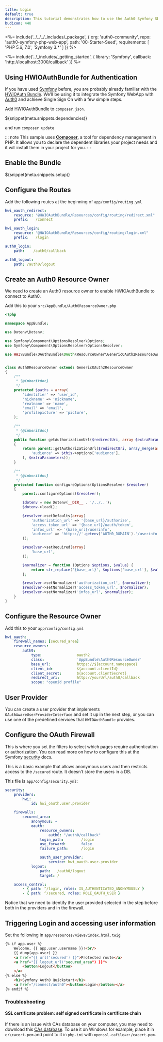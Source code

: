 ```yaml
---
title: Login
default: true
description: This tutorial demonstrates how to use the Auth0 Symfony SDK to add authentication and authorization to your web app
budicon: 448
---
```


<%= include('../../../_includes/_package', {
  org: 'auth0-community',
  repo: 'auth0-symfony-php-web-app',
  path: '00-Starter-Seed',
  requirements: [
    'PHP 5.6, 7.0',
    'Symfony 3.*'
  ]
}) %>

<%= include('../_includes/_getting_started', { library: 'Symfony', callback: 'http://localhost:3000/callback' }) %>


## Using HWIOAuthBundle for Authentication

If you have used [Symfony](http://symfony.com) before, you are probably already familiar with the [HWIOAuth Bundle](https://github.com/hwi/HWIOAuthBundle). We'll be using it to integrate the Symfony WebApp with [Auth0](https://auth0.com/) and achieve Single Sign On with a few simple steps.

Add HWIOAuthBundle to `composer.json`.

${snippet(meta.snippets.dependencies)}

and run `composer update`

::: note
This sample uses **[Composer](https://getcomposer.org/doc/00-intro.md)**, a tool for dependency management in PHP. It allows you to declare the dependent libraries your project needs and it will install them in your project for you.
:::

## Enable the Bundle

${snippet(meta.snippets.setup)}

## Configure the Routes

Add the following routes at the beginning of `app/config/routing.yml`

```yml
hwi_oauth_redirect:
    resource: "@HWIOAuthBundle/Resources/config/routing/redirect.xml"
    prefix:   /connect

hwi_oauth_login:
    resource: "@HWIOAuthBundle/Resources/config/routing/login.xml"
    prefix:   /login

auth0_login:
    path:    /auth0/callback

auth0_logout:
    path: /auth0/logout
```

## Create an Auth0 Resource Owner

We need to create an Auth0 resource owner to enable HWIOAuthBundle to connect to Auth0.

Add this to your `src/AppBundle/Auth0ResourceOwner.php`

```php
<?php

namespace AppBundle;

use Dotenv\Dotenv;

use Symfony\Component\OptionsResolver\Options;
use Symfony\Component\OptionsResolver\OptionsResolver;

use HWI\Bundle\OAuthBundle\OAuth\ResourceOwner\GenericOAuth2ResourceOwner;


class Auth0ResourceOwner extends GenericOAuth2ResourceOwner
{
    /**
     * {@inheritdoc}
     */
    protected $paths = array(
        'identifier' => 'user_id',
        'nickname' => 'nickname',
        'realname' => 'name',
        'email' => 'email',
        'profilepicture' => 'picture',
    );

    /**
     * {@inheritdoc}
     */
    public function getAuthorizationUrl($redirectUri, array $extraParameters = array())
    {
        return parent::getAuthorizationUrl($redirectUri, array_merge(array(
            'audience' => $this->options['audience'],
        ), $extraParameters));
    }

    /**
     * {@inheritdoc}
     */
    protected function configureOptions(OptionsResolver $resolver)
    {
        parent::configureOptions($resolver);

        $dotenv = new Dotenv(__DIR__ . '/../..');
        $dotenv->load();

        $resolver->setDefaults(array(
            'authorization_url' => '{base_url}/authorize',
            'access_token_url' => '{base_url}/oauth/token',
            'infos_url' => '{base_url}/userinfo',
            'audience' => 'https://'.getenv('AUTH0_DOMAIN').'/userinfo',
        ));

        $resolver->setRequired(array(
            'base_url',
        ));

        $normalizer = function (Options $options, $value) {
            return str_replace('{base_url}', $options['base_url'], $value);
        };

        $resolver->setNormalizer('authorization_url', $normalizer);
        $resolver->setNormalizer('access_token_url', $normalizer);
        $resolver->setNormalizer('infos_url', $normalizer);
    }
}
```

## Configure the Resource Owner

Add this to your `app/config/config.yml`

```yml
hwi_oauth:
    firewall_names: [secured_area]
    resource_owners:
        auth0:
            type:                oauth2
            class:               'AppBundle\Auth0ResourceOwner'
            base_url:            https://${account.namespace}
            client_id:           ${account.clientId}
            client_secret:       ${account.clientSecret}
            redirect_uri:        http://yourUrl/auth0/callback
            scope: "openid profile"
```

## User Provider

You can create a user provider that implements `OAuthAwareUserProviderInterface` and set it up in the next step, or you
can use one of the predefined services that `HWIOAuthBundle` provides.

## Configure the OAuth Firewall

This is where you set the filters to select which pages require authentication or authorization. You can read more on how to configure this at the Symfony [security](http://symfony.com/doc/current/book/security.html) docs.

This is a basic example that allows anonymous users and then restricts access to the `/secured` route. It doesn't store the users in a DB.

This file is `app/config/security.yml`:

```yml
security:
    providers:
        hwi:
            id: hwi_oauth.user.provider

    firewalls:
        secured_area:
            anonymous: ~
            oauth:
                resource_owners:
                    auth0: "/auth0/callback"
                login_path:        /login
                use_forward:       false
                failure_path:      /login

                oauth_user_provider:
                    service: hwi_oauth.user.provider
            logout:
                path:   /auth0/logout
                target: /

    access_control:
        - { path: ^/login, roles: IS_AUTHENTICATED_ANONYMOUSLY }
        - { path: ^/secured, roles: ROLE_OAUTH_USER }
```

Notice that we need to identify the user provided selected in the step before both in the providers and in the firewall.

## Triggering Login and accessing user information

Set the following in `app/resources/views/index.html.twig`

```html
{% if app.user %}
    Welcome, {{ app.user.username }}!<br/>
    {{ dump(app.user) }}
    <a href="{{ url('secured') }}">Protected route</a>
    <a href="{{ logout_url("secured_area") }}">
        <button>Logout</button>
    </a>
{% else %}
    <h1>Symfony Auth0 Quickstart</h1>
    <a href="/connect/auth0"><button>Login</button></a>
{% endif %}
```

### Troubleshooting

#### SSL certificate problem: self signed certificate in certificate chain

If there is an issue with CAs database on your computer, you may need to download this [CAs database](https://curl.haxx.se/ca/cacert.pem). To use it on Windows for example, place it in `c:\cacert.pem` and point to it in `php.ini` with `openssl.cafile=c:/cacert.pem`.
